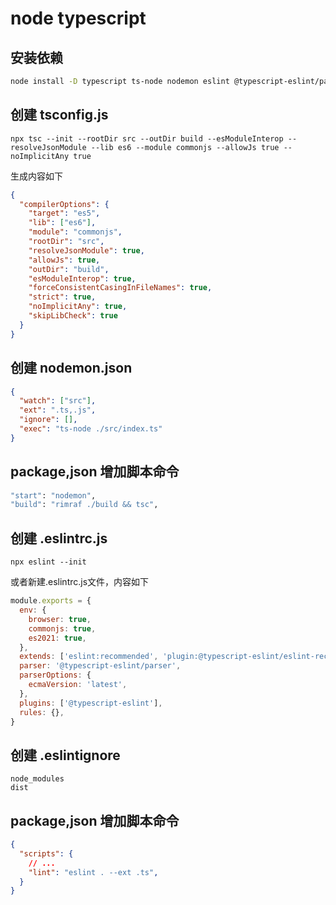 # node typescript

## 安装依赖

```sh
node install -D typescript ts-node nodemon eslint @typescript-eslint/parser @typescript-eslint/eslint-plugin @types/node
```

## 创建 tsconfig.js

```
npx tsc --init --rootDir src --outDir build --esModuleInterop --resolveJsonModule --lib es6 --module commonjs --allowJs true --noImplicitAny true
```

生成内容如下

```json
{
  "compilerOptions": {
    "target": "es5",
    "lib": ["es6"],
    "module": "commonjs",
    "rootDir": "src",
    "resolveJsonModule": true,
    "allowJs": true,
    "outDir": "build",
    "esModuleInterop": true,
    "forceConsistentCasingInFileNames": true,
    "strict": true,
    "noImplicitAny": true,
    "skipLibCheck": true                                
  }
}
```

## 创建 nodemon.json

```json
{
  "watch": ["src"],
  "ext": ".ts,.js",
  "ignore": [],
  "exec": "ts-node ./src/index.ts"
}
```

## package,json 增加脚本命令

```sh
"start": "nodemon",
"build": "rimraf ./build && tsc",
```

## 创建 .eslintrc.js

```
npx eslint --init
```

或者新建.eslintrc.js文件，内容如下

```js
module.exports = {
  env: {
    browser: true,
    commonjs: true,
    es2021: true,
  },
  extends: ['eslint:recommended', 'plugin:@typescript-eslint/eslint-recommended', 'plugin:@typescript-eslint/recommended'],
  parser: '@typescript-eslint/parser',
  parserOptions: {
    ecmaVersion: 'latest',
  },
  plugins: ['@typescript-eslint'],
  rules: {},
}
```

## 创建 .eslintignore

```
node_modules
dist
```

## package,json 增加脚本命令

```json
{
  "scripts": {
    // ...
    "lint": "eslint . --ext .ts",
  }
}
```

